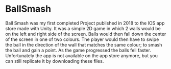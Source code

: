 # BallSmash
Ball Smash was my first completed Project published in 2018 to the IOS app store made with Unity. It was a simple 2D game in which 2 walls would be on the left and right side of the screen. Balls would then fall down the center of the screen in one of two colours. The player would then have to swipe the ball in the direction of the wall that matches the same colour; to smash the ball and gain a point. As the game progressed the balls fell faster. Unfortunately the app is not available on the app store anymore, but you can still replicate it by downloading these files.


